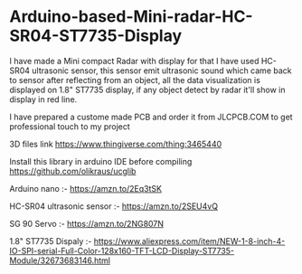# Arduino-based-Mini-radar-HC-SR04-ST7735-Display
I have made a Mini compact Radar with display for that I have used HC-SR04 ultrasonic sensor, this sensor emit ultrasonic sound which came back to sensor after reflecting from an object, all the data visualization is displayed on 1.8" ST7735 display, if any object detect by radar it'll show in display in red line.

I have prepared a custome made PCB and order it from JLCPCB.COM to get professional touch to my project

3D files link
https://www.thingiverse.com/thing:3465440

Install this library in arduino IDE before compiling
https://github.com/olikraus/ucglib

Arduino nano :- https://amzn.to/2Eq3tSK

HC-SR04 ultrasonic sensor :- https://amzn.to/2SEU4vQ

SG 90 Servo :- https://amzn.to/2NG807N

1.8" ST7735 Dispaly :- https://www.aliexpress.com/item/NEW-1-8-inch-4-IO-SPI-serial-Full-Color-128x160-TFT-LCD-Display-ST7735-Module/32673683146.html
